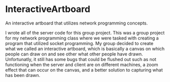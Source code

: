 # InteractiveArtboard
An interactive artboard that utilizes network programming concepts.

I wrote all of the server code for this group project. This was a group project for my network programming class where we were tasked with creating a program that utilized socket programming. My group decided to create what we called an interactive artboard, which is basically a canvas on which people can draw on and see other what other people have drawn. Unfortunatly, it still has some bugs that could be flushed out such as not functioning when the server and client are on different machines, a zoom effect that can occur on the canvas, and a better solution to capturing what has been drawn.
